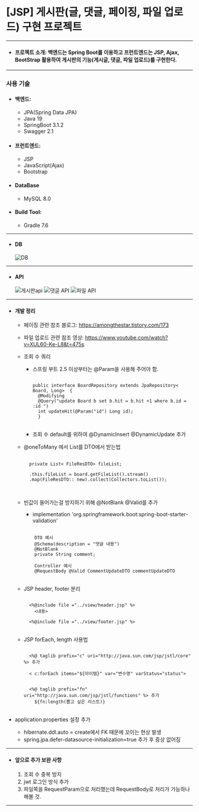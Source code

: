 [JSP] 게시판(글, 댓글, 페이징, 파일 업로드) 구현 프로젝트
===
--------------------------------------

* #### 프로젝트 소개: 백엔드는 Spring Boot를 이용하고 프런트엔드는 JSP, Ajax, BootStrap 활용하여 게시판의 기능(게시글, 댓글, 파일 업로드)를 구현한다.
----------------------------------

### 사용 기술

* #### 백엔드:
  * JPA(Spring Data JPA)
  * Java 19
  * SpringBoot 3.1.2
  * Swagger 2.1

* #### 프런트엔드:
  * JSP
  * JavaScript(Ajax)
  * Bootstrap

* #### DataBase
  * MySQL 8.0

* #### Build Tool:
  * Gradle 7.6
------------------------------
* #### DB
  ![DB](https://github.com/hichocolatemilk/JSP-board/assets/111757770/fc4baa92-6825-4df0-9c0f-3d62be299e81)
------------------------------
* #### API
  ![게시판api](https://github.com/hichocolatemilk/JSP-board/assets/111757770/82e9df44-6d5a-49b4-a6f3-8df0f713b116)
  ![댓글 API](https://github.com/hichocolatemilk/JSP-board/assets/111757770/ad8b2f4f-950f-4db4-a770-f58b3fc39b65)
  ![파일 API](https://github.com/hichocolatemilk/JSP-board/assets/111757770/404f0e17-2c3f-4e4a-ba16-3af9bfe8ea8b)
------------------------------

* #### 개발 정리
  * 페이징 관련 참조 블로그: https://amongthestar.tistory.com/173
  * 파일 업로드 관련 참조 영상: https://www.youtube.com/watch?v=XUL60-Ke-L8&t=475s


  * 조회 수 쿼리 
    * 스프링 부트 2.5 이상부터는 @Param을 사용해 주어야 함.
      <pre>
      <code>
      public interface BoardRepository extends JpaRepository< Board, Long>  {
        @Modifying
        @Query("update Board b set b.hit = b.hit +1 where b.id = :id ")
        int updateHit(@Param("id") Long id);
        }
      </code>
      </pre>
  
    * 조회 수 default를 위하여 @DynamicInsert @DynamicUpdate 추가 


  * @oneToMany 에서 List를 DTO에서 받는법
      <pre>
      <code>
      private List< FileResDTO> fileList;
    
      .this.fileList = board.getFileList().stream()
      .map(FileResDTO:: new).collect(Collectors.toList());
      </code>
      </pre>

  * 빈값이 들어가는걸 방지하기 위해 @NotBlank @Valid를 추가
    * implementation 'org.springframework.boot:spring-boot-starter-validation'
    <pre>
    <code>
        DTO 예시
        @Schema(description = "댓글 내용")
        @NotBlank
        private String comment;
    
        Controller 예시
        @RequestBody @Valid CommentUpdateDTO commentUpdateDTO
    </code>
    </pre>
  * JSP header, footer 분리
    <pre>
    <code>
      <%@include file ="../view/header.jsp" %>
        <내용>
        </내용>
      <%@include file ="../view/footer.jsp" %>
    </code>
    </pre>
  
  * JSP forEach, length 사용법
    <pre>
    <code>
      <%@ taglib prefix="c" uri="http://java.sun.com/jsp/jstl/core" %> 추가

      < c:forEach items="${아이템}" var="변수명" varStatus="status">
      </c:forEach>
    
      <%@ taglib prefix="fn" uri="http://java.sun.com/jsp/jstl/functions" %> 추가
        ${fn:length(뽑고 싶은 리스트)}
    </code>
    </pre>


 * application.properties 설정 추가
   * hibernate.ddl.auto = create에서 FK 때문에 꼬이는 현상 발생 
   * spring.jpa.defer-datasource-initialization=true 추가 후 증상 없어짐
------------------------------

 *  #### 앞으로 추가 보완 사항
    1. 조회 수 중복 방지
    2. jwt 로그인 방식 추가
    3. 파일쪽을 RequestParam으로 처리했는데 RequestBody로 처리가 가능하나 해볼 것.
------------------------------




